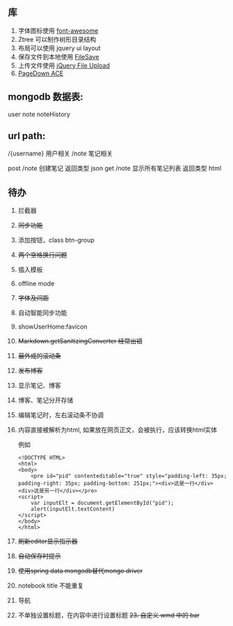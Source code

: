 
## 库

1. 字体图标使用 [font-awesome](http://fontawesome.dashgame.com/)
2. Ztree 可以制作树形目录结构
3. 布局可以使用 jquery ui layout
4. 保存文件到本地使用 [FileSave](https://github.com/eligrey/FileSaver.js/)
5. 上传文件使用 [jQuery File Upload](https://github.com/blueimp/jQuery-File-Upload)
6. [PageDown ACE](https://github.com/benweet/pagedown-ace)

## mongodb 数据表:

user
note
noteHistory

## url path:

/{username} 用户相关
/note 笔记相关

post /note 创建笔记 返回类型 json
get /note 显示所有笔记列表 返回类型 html

## 待办

1. 拦截器
2. ~~同步功能~~
3. 添加按钮，class btn-group
4. ~~两个空格换行问题~~
5. 插入模板
6. offline mode
7. ~~字体及间距~~
8. 自动智能同步功能
9. showUserHome:favicon
10. ~~Markdown.getSanitizingConverter 经常出错~~
11. ~~最外成的滚动条~~
12. ~~发布博客~~
13. 显示笔记、博客
14. 博客、笔记分开存储
15. 编辑笔记时，左右滚动条不协调
16. 内容直接被解析为html, 如果放在网页正文，会被执行，应该转换html实体

    例如
    ```
    <!DOCTYPE HTML>
    <html>
    <body>
        <pre id="pid" contenteditable="true" style="padding-left: 35px; padding-right: 35px; padding-bottom: 251px;"><div>这是一行</div><div>这是另一行</div></pre>
    <script>
        var inputElt = document.getElementById("pid");
        alert(inputElt.textContent)
    </script>
    </body>
    </html>
    ```
17. ~~刷新editor显示指示器~~
18. ~~自动保存时提示~~
19. ~~使用spring data mongodb替代mongo driver~~
20. notebook title 不能重复
21. 导航
22. 不单独设置标题，在内容中进行设置标题
~~23. 自定义 wmd 中的 bar~~
